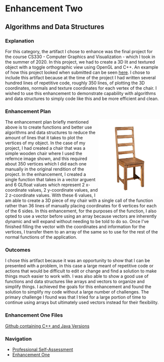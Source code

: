 # Enhancement Two
## Algorithms and Data Structures 

### Explanation
For this category, the artifact I chose to enhance was the final project for the course CS330 - Computer Graphics and Visualization - which I took in the summer of 2020. In this project, we had to create a 3D lit and textured object with a toggle orthographic view using OpenGL and C++. An example of how this project looked when submitted can be seen [here](https://www.youtube.com/watch?v=XyaaWhLJi_w). I chose to include this artifact because at the time of the project I had written several hundred lines of repetitive code, roughly 350 lines, of plotting the 3D coordinates, normals and texture coordinates for each vertex of the chair. I wished to use this enhancement to demonstrate capability with algorithms and data structures to simply code like this and be more efficient and clean. 

### Enhancement Plan
<img src="../images/WoodChair.jpg" width="200" height="250" align="right">
The enhancement plan briefly mentioned above is to create functions and better use algorithms and data structures to reduce the amount of lines that it takes to plot the vertices of my object. In the case of my project, I had created a chair that was a simple wooden chair where I used the refernce image shown, and this required about 350 vertices which I did each one manually in the original rendition of the project. In the enhancement, I created a single function that takes in a vector arguent and 6 GLfloat values which represent 2 x-coordinate values, 2 y-coordinate values, and 2 z-coordinate values. With these 6 values, I am able to create a 3D piece of my chair with a single call of the function rather than 36 lines of manually placing coordinates for 6 vertices for each of the 6 sides. In this enhancement, for the purposes of the function, I also opted to use a vector before using an array because vectors are inherently dynamic and will expand without needing to be told to do so. Once I've finished filling the vector with the coordinates and information for the vertices, I transfer them to an array of the same so to use for the rest of the normal functions of the application.


### Outcomes
I chose this artifact because it was an opportunity to show that I can be presented with a problem, in this case a large meant of repetitive code or actions that would be difficult to edit or change and find a solution to make things much easier to work with. I was also able to show a good use of functions and data structures like arrays and vectors to organize and simplify things. I achieved the goals for this enhancement and found the solution to simplify my code without a large number of challenges. The primary challenge I found was that I tried for a large portion of time to continue using arrays but ultimately used vectors instead for their flexibility. 

### Enhancement One Files
[Github containing C++ and Java Versions](https://github.com/cnohilly/cnohilly.github.io/tree/main/Enhancement_One_Files)

### Navigation
- [Professional Self-Assessment](../index.md)
- [Enhancement One](./enhancement_one.md)
